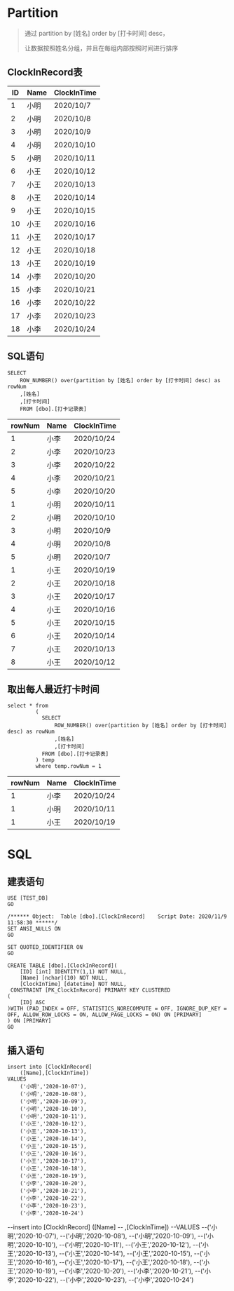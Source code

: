 # Partition

> 通过 partition by [姓名] order by [打卡时间] desc，
>
> 让数据按照姓名分组，并且在每组内部按照时间进行排序

## ClockInRecord表

| ID   | Name | ClockInTime |
| ---- | ---- | ----------- |
| 1    | 小明 | 2020/10/7   |
| 2    | 小明 | 2020/10/8   |
| 3    | 小明 | 2020/10/9   |
| 4    | 小明 | 2020/10/10  |
| 5    | 小明 | 2020/10/11  |
| 6    | 小王 | 2020/10/12  |
| 7    | 小王 | 2020/10/13  |
| 8    | 小王 | 2020/10/14  |
| 9    | 小王 | 2020/10/15  |
| 10   | 小王 | 2020/10/16  |
| 11   | 小王 | 2020/10/17  |
| 12   | 小王 | 2020/10/18  |
| 13   | 小王 | 2020/10/19  |
| 14   | 小李 | 2020/10/20  |
| 15   | 小李 | 2020/10/21  |
| 16   | 小李 | 2020/10/22  |
| 17   | 小李 | 2020/10/23  |
| 18   | 小李 | 2020/10/24  |

## SQL语句

```
SELECT 
	ROW_NUMBER() over(partition by [姓名] order by [打卡时间] desc) as rowNum
	,[姓名]
	,[打卡时间]
	FROM [dbo].[打卡记录表]    
```

| rowNum | Name | ClockInTime |
| ------ | ---- | ----------- |
| 1      | 小李 | 2020/10/24  |
| 2      | 小李 | 2020/10/23  |
| 3      | 小李 | 2020/10/22  |
| 4      | 小李 | 2020/10/21  |
| 5      | 小李 | 2020/10/20  |
| 1      | 小明 | 2020/10/11  |
| 2      | 小明 | 2020/10/10  |
| 3      | 小明 | 2020/10/9   |
| 4      | 小明 | 2020/10/8   |
| 5      | 小明 | 2020/10/7   |
| 1      | 小王 | 2020/10/19  |
| 2      | 小王 | 2020/10/18  |
| 3      | 小王 | 2020/10/17  |
| 4      | 小王 | 2020/10/16  |
| 5      | 小王 | 2020/10/15  |
| 6      | 小王 | 2020/10/14  |
| 7      | 小王 | 2020/10/13  |
| 8      | 小王 | 2020/10/12  |

## 取出每人最近打卡时间

```
select * from
         (
           SELECT 
               ROW_NUMBER() over(partition by [姓名] order by [打卡时间] desc) as rowNum
               ,[姓名]
               ,[打卡时间]
           FROM [dbo].[打卡记录表]
         ) temp
         where temp.rowNum = 1
```

| rowNum | Name | ClockInTime |
| ------ | ---- | ----------- |
| 1      | 小李 | 2020/10/24  |
| 1      | 小明 | 2020/10/11  |
| 1      | 小王 | 2020/10/19  |

# SQL

## 建表语句

``` 
USE [TEST_DB]
GO

/****** Object:  Table [dbo].[ClockInRecord]    Script Date: 2020/11/9 11:58:30 ******/
SET ANSI_NULLS ON
GO

SET QUOTED_IDENTIFIER ON
GO

CREATE TABLE [dbo].[ClockInRecord](
	[ID] [int] IDENTITY(1,1) NOT NULL,
	[Name] [nchar](10) NOT NULL,
	[ClockInTime] [datetime] NOT NULL,
 CONSTRAINT [PK_ClockInRecord] PRIMARY KEY CLUSTERED 
(
	[ID] ASC
)WITH (PAD_INDEX = OFF, STATISTICS_NORECOMPUTE = OFF, IGNORE_DUP_KEY = OFF, ALLOW_ROW_LOCKS = ON, ALLOW_PAGE_LOCKS = ON) ON [PRIMARY]
) ON [PRIMARY]
GO
```

## 插入语句

``` 
insert into [ClockInRecord]
	([Name],[ClockInTime]) 
VALUES
	('小明','2020-10-07'),
	('小明','2020-10-08'),
	('小明','2020-10-09'),
	('小明','2020-10-10'),
	('小明','2020-10-11'),
	('小王','2020-10-12'),
	('小王','2020-10-13'),
  	('小王','2020-10-14'),
  	('小王','2020-10-15'),
  	('小王','2020-10-16'),
  	('小王','2020-10-17'),
  	('小王','2020-10-18'),
  	('小王','2020-10-19'),
  	('小李','2020-10-20'),
  	('小李','2020-10-21'),
  	('小李','2020-10-22'),
  	('小李','2020-10-23'),
  	('小李','2020-10-24')
```



--insert into [ClockInRecord] ([Name]
  --    ,[ClockInTime])
  --VALUES
  --('小明','2020-10-07'),
  --('小明','2020-10-08'),
  --('小明','2020-10-09'),
  --('小明','2020-10-10'),
  --('小明','2020-10-11'),
  --('小王','2020-10-12'),
  --('小王','2020-10-13'),
  --('小王','2020-10-14'),
  --('小王','2020-10-15'),
  --('小王','2020-10-16'),
  --('小王','2020-10-17'),
  --('小王','2020-10-18'),
  --('小王','2020-10-19'),
  --('小李','2020-10-20'),
  --('小李','2020-10-21'),
  --('小李','2020-10-22'),
  --('小李','2020-10-23'),
  --('小李','2020-10-24')

